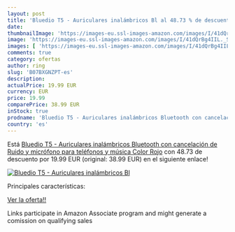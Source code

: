 ```yaml
---
layout: post
title: 'Bluedio T5 - Auriculares inalámbricos Bl al 48.73 % de descuento'
date: 
thumbnailImage: 'https://images-eu.ssl-images-amazon.com/images/I/41dQrBg4IIL._SL200_.jpg'
image: 'https://images-eu.ssl-images-amazon.com/images/I/41dQrBg4IIL._SL200_.jpg'
images: [ 'https://images-eu.ssl-images-amazon.com/images/I/41dQrBg4IIL._SL200_.jpg' ]
comments: true
category: ofertas
author: ring
slug: 'B07BXGNZPT-es'
description:
actualPrice: 19.99 EUR
currency: EUR
price: 19.99
comparePrice: 38.99 EUR
inStock: true
prodname: 'Bluedio T5 - Auriculares inalámbricos Bluetooth con cancelación de Ruido y micrófono para teléfonos y música  Color Rojo'
country: 'es'
---
```


Está [Bluedio T5 - Auriculares inalámbricos Bluetooth con cancelación de Ruido y micrófono para teléfonos y música  Color Rojo](https://www.amazon.es/dp/B07BXGNZPT/?tag=tolees-21) con 48.73 de descuento por 19.99 EUR (original: 38.99 EUR) en el siguiente enlace!

[![Bluedio T5 - Auriculares inalámbricos Bl](https://images-eu.ssl-images-amazon.com/images/I/41dQrBg4IIL._SL200_.jpg)](https://www.amazon.es/dp/B07BXGNZPT/?tag=tolees-21)

Principales características:


[Ver la oferta!!](https://www.amazon.es/dp/B07BXGNZPT/?tag=tolees-21)

Links participate in Amazon Associate program and might generate a comission on qualifying sales


